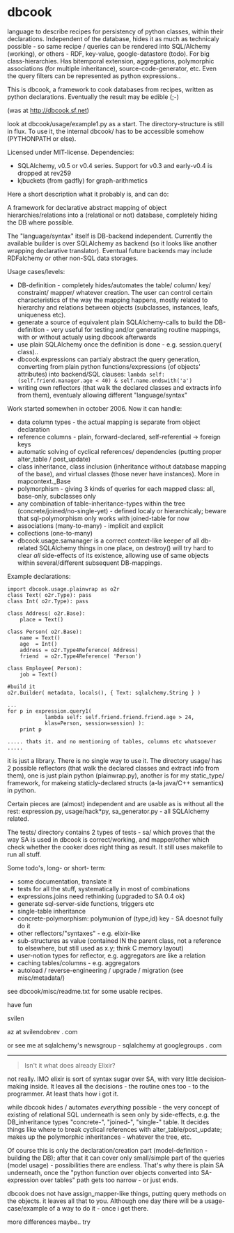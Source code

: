 dbcook
======

language to describe recipes for persistency of python classes, within their declarations. Independent of the database, hides it as much as technicaly possible - so same recipe / queries can be rendered into SQL/Alchemy (working), or others - RDF, key-value, google-datastore (todo). For big class-hierarchies. Has bitemporal extension, aggregations, polymorphic associations (for multiple inheritance), source-code-generator, etc. Even the query filters can be represented as python expressions..


This is dbcook, a framework to cook databases from recipes, written as python declarations. Eventually the result may be edible (;-)

(was at http://dbcook.sf.net)

look at dbcook/usage/example1.py as a start. 
The directory-structure is still in flux. 
To use it, the internal dbcook/ has to be accessible somehow (PYTHONPATH or else).

Licensed under MIT-license. Dependencies:
 * SQLAlchemy, v0.5 or v0.4 series. Support for v0.3 and early-v0.4 is dropped at rev259
 * kjbuckets (from gadfly) for graph-arithmetics


Here a short description what it probably is, and can do:

A framework for declarative abstract mapping of object hierarchies/relations into 
a (relational or not) database, completely hiding the DB where possible.

The "language/syntax" itself is DB-backend independent.
Currently the available builder is over SQLAlchemy as backend
(so it looks like another wrapping declarative translator).
Eventual future backends may include RDFalchemy or other non-SQL data storages.

Usage cases/levels:
 * DB-definition - completely hides/automates the table/ column/ key/ constraint/
    mapper/ whatever creation. The user can control certain characteristics of the way
    the mapping happens, mostly related to hierarchy and relations between objects
    (subclasses, instances, leafs, uniqueness etc).
 * generate a source of equivalent plain SQLAlchemy-calls to build the DB-definition -
    very useful for testing and/or generating routine mappings, with or without
    actualy using dbcook afterwards
 * use plain SQLAlchemy once the definition is done - e.g. session.query( class)..
 * dbcook.expressions can partialy abstract the query generation, converting from plain 
	python functions/expressions (of objects' attributes) into backend/SQL clauses:
    ``lambda self: (self.friend.manager.age < 40) & self.name.endswith('a')``
 * writing own reflectors (that walk the declared classes and
    extracts info from them), eventualy allowing different "language/syntax"

Work started somewhen in october 2006. Now it can handle: 
 * data column types - the actual mapping is separate from object declaration
 * reference columns - plain, forward-declared, self-referential -> foreign keys
 * automatic solving of cyclical references/ dependencies
    (putting proper alter_table / post_update)
 * class inheritance, class inclusion (inheritance without
    database mapping of the base), and virtual classes (those never
    have instances). More in mapcontext._Base
 * polymorphism - giving 3 kinds of queries for each mapped class:
    all, base-only, subclasses only
 * any combination of table-inheritance-types within the tree
    (concrete/joined/no-single-yet) - defined localy or hierarchicaly;
    beware that sql-polymorphism only works with joined-table for now
 * associations (many-to-many) - implicit and explicit
 * collections (one-to-many) 
 * dbcook.usage.samanager is a correct context-like keeper of all db-related SQLAlchemy things in
    one place, on destroy() will try hard to clear _all_ side-effects of its existence,
    allowing use of same objects within several/different subsequent DB-mappings.


Example declarations:

```
import dbcook.usage.plainwrap as o2r
class Text( o2r.Type): pass
class Int( o2r.Type): pass

class Address( o2r.Base):
	place = Text()

class Person( o2r.Base):
	name = Text()
	age  = Int()
	address = o2r.Type4Reference( Address)
	friend  = o2r.Type4Reference( 'Person')

class Employee( Person):
	job = Text()

#build it
o2r.Builder( metadata, locals(), { Text: sqlalchemy.String } )

...
for p in expression.query1(
            lambda self: self.friend.friend.friend.age > 24,
            klas=Person, session=session) ):
	print p

..... thats it. and no mentioning of tables, columns etc whatsoever .....
```

it is just a library. There is no single way to use it. The directory
usage/ has 2 possible reflectors (that walk the declared classes and extract 
info from them), one is just plain python (plainwrap.py), another is for
my static_type/ framework, for makeing staticly-declared structs 
(a-la java/C++ semantics) in python.

Certain pieces are (almost) independent and are usable as is without all the
rest: expression.py, usage/hack*py, sa_generator.py - all SQLAlchemy related.

The tests/ directory contains 2 types of tests - sa/ which proves that the way
SA is used in dbcook is correct/working, and mapper/other which check whether
the cooker does right thing as result. It still uses makefile to run all stuff.

Some todo's, long- or short- term:
 - some documentation, translate it
 - tests for all the stuff, systematically in most of combinations
 - expressions.joins need rethinking (upgraded to SA 0.4 ok)
 - generate sql-server-side functions, triggers etc
 - single-table inheritance
 - concrete-polymorphism: polymunion of (type,id) key - SA doesnot fully do it
 - other reflectors/"syntaxes" - e.g. elixir-like 
 - sub-structures as value (contained IN the parent class, not a reference 
     to elsewhere, but still used as x.y; think C memory layout)
 - user-notion types for reflector, e.g. aggregators are like a relation
 - caching tables/columns - e.g. aggregators
 - autoload / reverse-engineering / upgrade / migration (see misc/metadata/)

see dbcook/misc/readme.txt for some usable recipes.

have fun

svilen

az at svilendobrev . com

or see me at sqlalchemy's newsgroup - sqlalchemy at googlegroups . com

---------------

> Isn't it what does already Elixir?

not really. IMO elixir is sort of syntax sugar over SA, with very little 
decision-making inside. It leaves all the decisions - the routine 
ones too - to the programmer. At least thats how i got it.

while dbcook hides / automates _everything_ possible - the very concept of 
existing of relational SQL underneath is seen only by side-effects, 
e.g. the DB_inheritance types "concrete-", "joined-", "single-" 
table. It decides things like where to break cyclical references with 
alter_table/post_update; makes up the polymorphic inheritances - 
whatever the tree, etc.

Of course this is only the declaration/creation part (model-definition - 
building the DB); after that it can cover only small/simple part of the 
queries (model usage) - possibilities there are endless.
That's why there is plain SA underneath, once the "python function over 
objects converted into SA-expression over tables" path gets too 
narrow - or just ends.

dbcook does not have assign_mapper-like things, putting query methods 
on the objects. it leaves all that to you. Although one day there 
will be a usage-case/example of a way to do it - once i get there.

more differences maybe.. try

